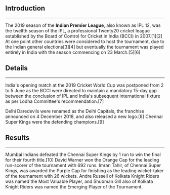 ## Introduction
-----------------
The 2019 season of the **Indian Premier League**, also known as IPL 12, was the twelfth season of the IPL, a professional Twenty20 cricket league 
established by the Board of Control for Cricket in India (BCCI) in 2007.[1][2] At one point other countries were considered to host the tournament, due to 
the Indian general elections[3][4] but eventually the tournament was played entirely in India with the season commencing on 23 March.[5][6]

## Details 
-----------------
India's opening match at the 2019 Cricket World Cup was postponed from 2 to 5 June as the BCCI were directed to maintain a mandatory 15-day gap between the 
conclusion of IPL and India's subsequent international fixture as per Lodha Committee's recommendation.[7]

Delhi Daredevils were renamed as the Delhi Capitals, the franchise announced on 4 December 2018, and also released a new logo.[8] Chennai Super Kings were 
the defending champions.[9]

## Results
-----------------
Mumbai Indians defeated the Chennai Super Kings by 1 run to win the final for their fourth title.[10] David Warner won the Orange Cap for the leading 
run-scorer of the tournament with 692 runs. Imran Tahir, of Chennai Super Kings, was awarded the Purple Cap for finishing as the leading wicket-taker of the
 tournament with 26 wickets. Andre Russell of Kolkata Knight Riders was named the Most Valuable Player, and Shubman Gill also of Kolkata Knight Riders was 
named the Emerging Player of the Tournament.
